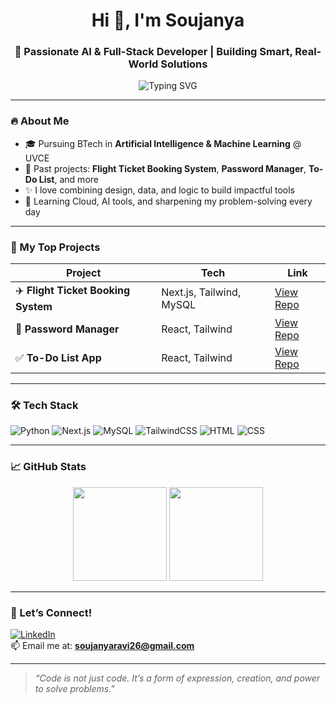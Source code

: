 <h1 align="center">Hi 👋, I'm Soujanya</h1>
<h3 align="center">🚀 Passionate AI & Full-Stack Developer | Building Smart, Real-World Solutions</h3>

<p align="center">
  <img src="https://readme-typing-svg.demolab.com?font=Fira+Code&size=22&pause=1000&color=FF5E00&center=true&vCenter=true&width=435&lines=3rd+Year+AI+%26+ML+Student+at+UVCE;Lover+of+Tech%2C+Code+%26+Clean+Design;Full+Stack+%7C+AI+%7C+Cloud+Explorer" alt="Typing SVG" />
</p>

---

### 🔥 About Me
- 🎓 Pursuing BTech in **Artificial Intelligence & Machine Learning** @ UVCE  
- 🔐 Past projects: **Flight Ticket Booking System**, **Password Manager**, **To-Do List**, and more  
- ✨ I love combining design, data, and logic to build impactful tools  
- 🧠 Learning Cloud, AI tools, and sharpening my problem-solving every day  

---

### 🌟 My Top Projects
| Project | Tech | Link |
|--------|------|------|
| ✈️ **Flight Ticket Booking System** | Next.js, Tailwind, MySQL | [View Repo](https://github.com/Soujanya-R/flight2) |
| 🔐 **Password Manager** | React, Tailwind | [View Repo](https://github.com/Soujanya-R/password-manager) |
| ✅ **To-Do List App** | React, Tailwind | [View Repo](https://github.com/Soujanya-R/todo-app) |

---

### 🛠️ Tech Stack
![Python](https://img.shields.io/badge/Python-%2314354C?style=for-the-badge&logo=python&logoColor=white)
![Next.js](https://img.shields.io/badge/Next.js-black?style=for-the-badge&logo=next.js&logoColor=white)
![MySQL](https://img.shields.io/badge/MySQL-00758F?style=for-the-badge&logo=mysql&logoColor=white)
![TailwindCSS](https://img.shields.io/badge/TailwindCSS-06B6D4?style=for-the-badge&logo=tailwindcss&logoColor=white)
![HTML](https://img.shields.io/badge/HTML-E44D26?style=for-the-badge&logo=html5&logoColor=white)
![CSS](https://img.shields.io/badge/CSS-1572B6?style=for-the-badge&logo=css3&logoColor=white)

---

### 📈 GitHub Stats
<p align="center">
  <img src="https://github-readme-stats.vercel.app/api?username=Soujanya-R&show_icons=true&theme=radical" height="150" />
  <img src="https://github-readme-stats.vercel.app/api/top-langs/?username=Soujanya-R&layout=compact&theme=radical" height="150" />
</p>

---

### 💬 Let’s Connect!
[![LinkedIn](https://img.shields.io/badge/LinkedIn-blue?style=for-the-badge&logo=linkedin)](linkedin.com/in/soujanya-ravikumar-26428425a)  
📫 Email me at: **soujanyaravi26@gmail.com**

---

> _“Code is not just code. It’s a form of expression, creation, and power to solve problems.”_


